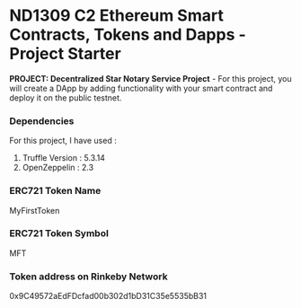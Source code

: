 # ND1309 C2 Ethereum Smart Contracts, Tokens and Dapps - Project Starter 
**PROJECT: Decentralized Star Notary Service Project** - For this project, you will create a DApp by adding functionality with your smart contract and deploy it on the public testnet.



### Dependencies
For this project, I have used :
1. Truffle Version : 5.3.14
2. OpenZeppelin : 2.3

### ERC721 Token Name
MyFirstToken

### ERC721 Token Symbol
MFT

### Token address on Rinkeby Network
0x9C49572aEdFDcfad00b302d1bD31C35e5535bB31
